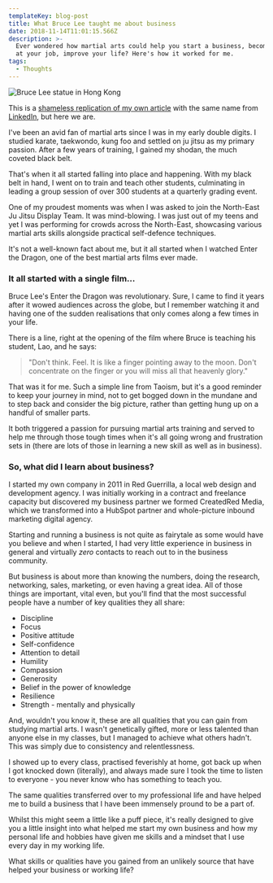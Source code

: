 ```yaml
---
templateKey: blog-post
title: What Bruce Lee taught me about business
date: 2018-11-14T11:01:15.566Z
description: >-
  Ever wondered how martial arts could help you start a business, become better
  at your job, improve your life? Here's how it worked for me.
tags:
  - Thoughts
---
```

![Bruce Lee statue in Hong Kong](/img/bruce-lee-statue.jpg)

This is a [shameless replication of my own article]("https://www.linkedin.com/pulse/what-bruce-lee-taught-me-business-robert-kendal/") with the same name from [LinkedIn]("https://www.linkedin.com/in/robkendal/"), but here we are.

I've been an avid fan of martial arts since I was in my early double digits. I studied karate, taekwondo, kung foo and settled on ju jitsu as my primary passion. After a few years of training, I gained my shodan, the much coveted black belt.

That's when it all started falling into place and happening. With my black belt in hand, I went on to train and teach other students, culminating in leading a group session of over 300 students at a quarterly grading event.

One of my proudest moments was when I was asked to join the North-East Ju Jitsu Display Team. It was mind-blowing. I was just out of my teens and yet I was performing for crowds across the North-East, showcasing various martial arts skills alongside practical self-defence techniques.

It's not a well-known fact about me, but it all started when I watched Enter the Dragon, one of the best martial arts films ever made.

### It all started with a single film...

Bruce Lee's Enter the Dragon was revolutionary. Sure, I came to find it years after it wowed audiences across the globe, but I remember watching it and having one of the sudden realisations that only comes along a few times in your life.

There is a line, right at the opening of the film where Bruce is teaching his student, Lao, and he says:

> "Don't think. Feel. It is like a finger pointing away to the moon. Don't concentrate on the finger or you will miss all that heavenly glory."

That was it for me. Such a simple line from Taoism, but it's a good reminder to keep your journey in mind, not to get bogged down in the mundane and to step back and consider the big picture, rather than getting hung up on a handful of smaller parts.

It both triggered a passion for pursuing martial arts training and served to help me through those tough times when it's all going wrong and frustration sets in (there are lots of those in learning a new skill as well as in business).

### So, what did I learn about business?

I started my own company in 2011 in Red Guerrilla, a local web design and development agency. I was initially working in a contract and freelance capacity but discovered my business partner we formed CreatedRed Media, which we transformed into a HubSpot partner and whole-picture inbound marketing digital agency.

Starting and running a business is not quite as fairytale as some would have you believe and when I started, I had very little experience in business in general and virtually _zero_ contacts to reach out to in the business community.

But business is about more than knowing the numbers, doing the research, networking, sales, marketing, or even having a great idea. All of those things are important, vital even, but you'll find that the most successful people have a number of key qualities they all share:

* Discipline
* Focus
* Positive attitude
* Self-confidence
* Attention to detail
* Humility
* Compassion
* Generosity
* Belief in the power of knowledge
* Resilience
* Strength - mentally and physically

And, wouldn't you know it, these are all qualities that you can gain from studying martial arts. I wasn't genetically gifted, more or less talented than anyone else in my classes, but I managed to achieve what others hadn't. This was simply due to consistency and relentlessness.

I showed up to every class, practised feverishly at home, got back up when I got knocked down (literally), and always made sure I took the time to listen to everyone - you never know who has something to teach you.

The same qualities transferred over to my professional life and have helped me to build a business that I have been immensely pround to be a part of.

Whilst this might seem a little like a puff piece, it's really designed to give you a little insight into what helped me start my own business and how my personal life and hobbies have given me skills and a mindset that I use every day in my working life.

What skills or qualities have you gained from an unlikely source that have helped your business or working life?
